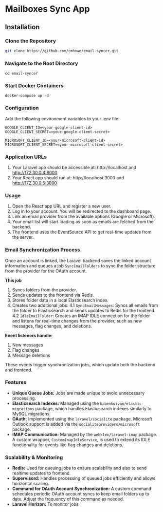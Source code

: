 # Mailboxes Sync App

## Installation
### Clone the Repository
```bash
git clone https://github.com/cmhown/email-syncer.git
```
### Navigate to the Root Directory
```
cd email-syncer
```
### Start Docker Containers
```
docker-compose up -d
```

### Configuration
Add the following environment variables to your .env file:
```
GOOGLE_CLIENT_ID=<your-google-client-id>
GOOGLE_CLIENT_SECRET=<your-google-client-secret>

MICROSOFT_CLIENT_ID=<your-microsoft-client-id>
MICROSOFT_CLIENT_SECRET=<your-microsoft-client-secret>
```
### Application URLs
1. Your Laravel app should be accessible at:
http://localhost and http://172.30.0.4:8000
2. Your React app should run at:
http://localhost:3000 and http://172.30.0.5:3000
### Usage
1. Open the React app URL and register a new user.
2. Log in to your account. You will be redirected to the dashboard page.
3. Link an email provider from the available options (Google or Microsoft).
4. Your email list will start loading as soon as emails are fetched from the backend.
5. The frontend uses the EventSource API to get real-time updates from the server.

### Email Synchronization Process
Once an account is linked, the Laravel backend saves the linked account information and queues a job `SyncEmailFolders` to sync the folder structure from the provider for the OAuth account.

**This job**
1. Syncs folders from the provider.
2. Sends updates to the frontend via Redis.
3. Stores folder data in a local Elasticsearch index.
4. Creates two additional jobs:
4.1 `SyncEmailMessages`: Syncs all emails from the folder to Elasticsearch and sends updates to Redis for the frontend.
4.2 `IdleEmailFolder`: Creates an IMAP IDLE connection for the folder and listens for real-time changes from the provider, such as new messages, flag changes, and deletions.

**Event listeners handle:**
1. New messages
2. Flag changes
3. Message deletions

These events trigger synchronization jobs, which update both the backend and frontend.
### Features
- **Unique Queue Jobs:** Jobs are made unique to avoid unnecessary processing.
- **Elasticsearch Indexes:** Managed using the `babenkoivan/elastic-migrations` package, which handles Elasticsearch indexes similarly to MySQL migrations.
- **OAuth:** Implemented using the `laravel/socialite` package. Microsoft Outlook support is added via the `socialiteproviders/microsoft` package.
- **IMAP Communication:** Managed by the `webklex/laravel-imap` package. A custom wrapper, `CustomImapIdleService`, is used to extend its IDLE functionality for events like flag changes and deletions.
### Scalability & Monitoring
- **Redis:** Used for queuing jobs to ensure scalability and also to send realtime updates to frontend.
- **Supervisord:** Handles processing of queued jobs efficiently and allows horizontal scaling.
- **Command for OAuth Account Synchronization:** A custom command schedules periodic OAuth account syncs to keep email folders up to date. Adjust the frequency of this command as needed.
- **Laravel Horizon:** To monitor jobs
